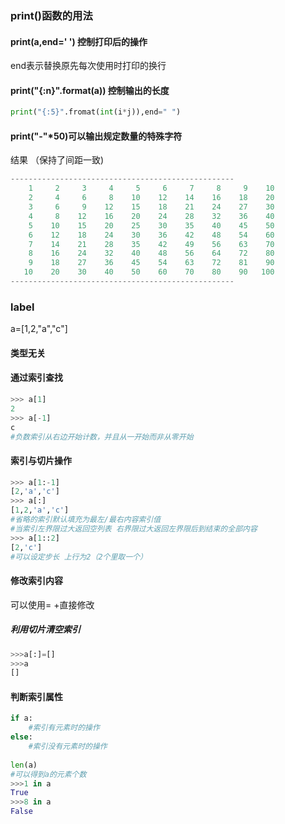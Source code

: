 ### print()函数的用法
#### print(a,end=' ') 控制打印后的操作
end表示替换原先每次使用时打印的换行 
#### print("{:n}".format(a)) 控制输出的长度
``` python
print("{:5}".fromat(int(i*j)),end=" ")
```

#### print("-"*50)可以输出规定数量的特殊字符

结果 
（保持了间距一致)
```python
--------------------------------------------------
    1     2     3     4     5     6     7     8     9    10 
    2     4     6     8    10    12    14    16    18    20 
    3     6     9    12    15    18    21    24    27    30 
    4     8    12    16    20    24    28    32    36    40 
    5    10    15    20    25    30    35    40    45    50 
    6    12    18    24    30    36    42    48    54    60 
    7    14    21    28    35    42    49    56    63    70 
    8    16    24    32    40    48    56    64    72    80 
    9    18    27    36    45    54    63    72    81    90 
   10    20    30    40    50    60    70    80    90   100 
--------------------------------------------------

```

### label
a=[1,2,"a","c"]
#### 类型无关
#### 通过索引查找
``` python
>>> a[1]
2
>>> a[-1]
c
#负数索引从右边开始计数，并且从一开始而非从零开始
```
#### 索引与切片操作
```python 
>>> a[1:-1]
[2,'a','c']
>>> a[:]
[1,2,'a','c']
#省略的索引默认填充为最左/最右内容索引值
#当索引左界限过大返回空列表 右界限过大返回左界限后到结束的全部内容
>>> a[1::2]
[2,'c']
#可以设定步长 上行为2（2个里取一个）
```

#### 修改索引内容
可以使用= +直接修改
##### 利用切片清空索引
```python 
>>>a[:]=[]
>>>a
[]
```
#### 判断索引属性
```python 
if a:
    #索引有元素时的操作
else:
    #索引没有元素时的操作
 
len(a)
#可以得到a的元素个数
>>>1 in a
True
>>>8 in a
False
```



